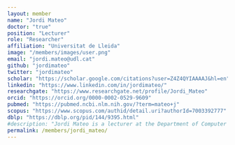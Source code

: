 ```yaml
---
layout: member
name: "Jordi Mateo"
doctor: "true"
position: "Lecturer"
role: "Researcher"
affiliation: "Universitat de Lleida"
image: "/members/images/user.png"
email: "jordi.mateo@udl.cat"
github: "jordimateo"
twitter: "jordimateo"
scholar: "https://scholar.google.com/citations?user=Z4Z4QYIAAAAJ&hl=en"
linkedin: "https://www.linkedin.com/in/jordimateo/"
researchgate: "https://www.researchgate.net/profile/Jordi_Mateo"
orcid: "https://orcid.org/0000-0002-0529-9609"
pubmed: "https://pubmed.ncbi.nlm.nih.gov/?term=mateo+j"
scopus: "https://www.scopus.com/authid/detail.uri?authorId=7003392777"
dblp: "https://dblp.org/pid/144/9395.html"
#description: "Jordi Mateo is a lecturer at the Department of Computer Science and Digital Design of the University of Lleida (UdL). He received his PhD in Computer Science from the University of Lleida in 2009. His research interests include distributed computing, parallel computing, and high-performance computing. He is a member of the Distributed Computing Group (GCDH) of the University of Lleida."
permalink: /members/jordi_mateo/
---
```

